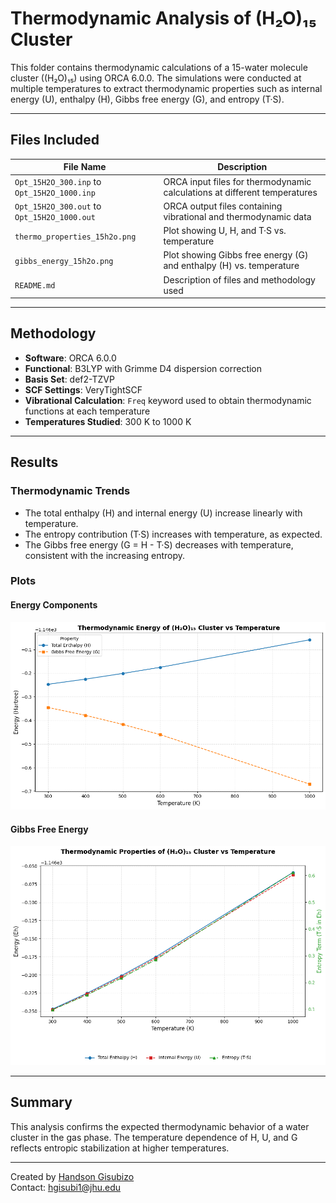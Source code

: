 # Thermodynamic Analysis of (H₂O)₁₅ Cluster

This folder contains thermodynamic calculations of a 15-water molecule cluster ((H₂O)₁₅) using ORCA 6.0.0. The simulations were conducted at multiple temperatures to extract thermodynamic properties such as internal energy (U), enthalpy (H), Gibbs free energy (G), and entropy (T·S).

---

## Files Included

| File Name                    | Description |
|-----------------------------|-------------|
| `Opt_15H2O_300.inp` to `Opt_15H2O_1000.inp` | ORCA input files for thermodynamic calculations at different temperatures |
| `Opt_15H2O_300.out` to `Opt_15H2O_1000.out` | ORCA output files containing vibrational and thermodynamic data |
| `thermo_properties_15h2o.png` | Plot showing U, H, and T·S vs. temperature |
| `gibbs_energy_15h2o.png`     | Plot showing Gibbs free energy (G) and enthalpy (H) vs. temperature |
| `README.md`                  | Description of files and methodology used |

---

## Methodology

- **Software**: ORCA 6.0.0
- **Functional**: B3LYP with Grimme D4 dispersion correction
- **Basis Set**: def2-TZVP
- **SCF Settings**: VeryTightSCF
- **Vibrational Calculation**: `Freq` keyword used to obtain thermodynamic functions at each temperature
- **Temperatures Studied**: 300 K to 1000 K

---

## Results

### Thermodynamic Trends

- The total enthalpy (H) and internal energy (U) increase linearly with temperature.
- The entropy contribution (T·S) increases with temperature, as expected.
- The Gibbs free energy (G = H - T·S) decreases with temperature, consistent with the increasing entropy.

### Plots

#### Energy Components

![Thermodynamic Properties](thermo_properties_15h2o.png)

#### Gibbs Free Energy

![Gibbs Energy Plot](gibbs_energy_15h2o.png)

---

## Summary

This analysis confirms the expected thermodynamic behavior of a water cluster in the gas phase. The temperature dependence of H, U, and G reflects entropic stabilization at higher temperatures. 

---

Created by [Handson Gisubizo](https://github.com/handsongisubizo)  
Contact: hgisubi1@jhu.edu
